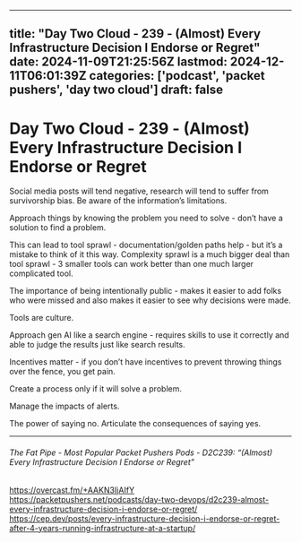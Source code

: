 
---
title: "Day Two Cloud - 239 - (Almost) Every Infrastructure Decision I Endorse or Regret"
date: 2024-11-09T21:25:56Z
lastmod: 2024-12-11T06:01:39Z
categories: ['podcast', 'packet pushers', 'day two cloud']
draft: false
---


# Day Two Cloud - 239 - (Almost) Every Infrastructure Decision I Endorse or Regret

Social media posts will tend negative, research will tend to suffer from survivorship bias. Be aware of the information’s limitations.

Approach things by knowing the problem you need to solve - don’t have a solution to find a problem.

This can lead to tool sprawl - documentation/golden paths help - but it’s a mistake to think of it this way. Complexity sprawl is a much bigger deal than tool sprawl - 3 smaller tools can work better than one much larger complicated tool.

The importance of being intentionally public - makes it easier to add folks who were missed and also makes it easier to see why decisions were made.

Tools are culture.

Approach gen AI like a search engine - requires skills to use it correctly and able to judge the results just like search results.

Incentives matter - if you don’t have incentives to prevent throwing things over the fence, you get pain.

Create a process only if it will solve a problem.

Manage the impacts of alerts.

The power of saying no. Articulate the consequences of saying yes.

---
###### The Fat Pipe - Most Popular Packet Pushers Pods - D2C239: “(Almost) Every Infrastructure Decision I Endorse or Regret”

https://overcast.fm/+AAKN3IjAIfY  
https://packetpushers.net/podcasts/day-two-devops/d2c239-almost-every-infrastructure-decision-i-endorse-or-regret/  
https://cep.dev/posts/every-infrastructure-decision-i-endorse-or-regret-after-4-years-running-infrastructure-at-a-startup/

<!-- #public -->
<!-- #podcast -->
<!-- #packet pushers# -->
<!-- #day two cloud# -->

<!-- {BearID:239FC6BD-9024-4751-97C6-37A695E534FE} -->
